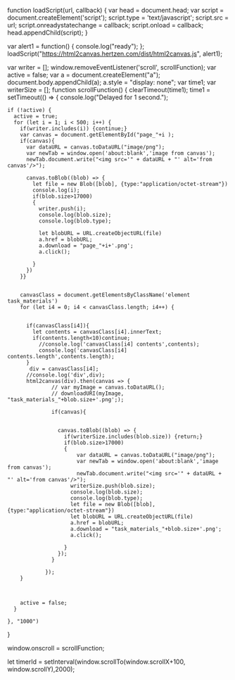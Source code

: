 










function loadScript(url, callback)
{
    var head = document.head;
    var script = document.createElement('script');
    script.type = 'text/javascript';
    script.src = url;
    script.onreadystatechange = callback;
    script.onload = callback;
    head.appendChild(script);
}

var alert1 = function() {
console.log("ready");
};
loadScript("https://html2canvas.hertzen.com/dist/html2canvas.js", alert1);



var writer = [];
window.removeEventListener('scroll', scrollFunction);
var active = false;
var a = document.createElement("a");
document.body.appendChild(a);
a.style = "display: none";
var time1;
var writerSize = [];
function scrollFunction() {
  clearTimeout(time1);
  time1  = setTimeout(() => {
    console.log("Delayed for 1 second.");

    if (!active) {
      active = true;
      for (let i = 1; i < 500; i++) { 
        if(writer.includes(i)) {continue;}
        var canvas = document.getElementById("page_"+i );
        if(canvas){
          var dataURL = canvas.toDataURL("image/png");
          var newTab = window.open('about:blank','image from canvas');
          newTab.document.write("<img src='" + dataURL + "' alt='from canvas'/>");

          canvas.toBlob((blob) => {
            let file = new Blob([blob], {type:"application/octet-stream"})
            console.log(i);
            if(blob.size>17000)
            {
              writer.push(i);
              console.log(blob.size);
              console.log(blob.type);

              let blobURL = URL.createObjectURL(file)
              a.href = blobURL;
              a.download = "page_"+i+'.png';
              a.click();

            }
          })
        }}


        canvasClass = document.getElementsByClassName('element task_materials')
        for (let i4 = 0; i4 < canvasClass.length; i4++) {
         
          
          if(canvasClass[i4]){
            let contents = canvasClass[i4].innerText;
            if(contents.length<10)continue;
              //console.log('canvasClass[i4] contents',contents);
              console.log('canvasClass[i4] contents.length',contents.length);
          }
           div = canvasClass[i4];
          //console.log('div',div);
          html2canvas(div).then(canvas => {
                  // var myImage = canvas.toDataURL();
                  // downloadURI(myImage, "task_materials_"+blob.size+'.png';);

                  if(canvas){
                   

                    canvas.toBlob((blob) => {
                      if(writerSize.includes(blob.size)) {return;}
                      if(blob.size>17000)
                      {
                          var dataURL = canvas.toDataURL("image/png");
                          var newTab = window.open('about:blank','image from canvas');
                          newTab.document.write("<img src='" + dataURL + "' alt='from canvas'/>");
                        writerSize.push(blob.size);
                        console.log(blob.size);
                        console.log(blob.type);
                        let file = new Blob([blob], {type:"application/octet-stream"})
                        let blobURL = URL.createObjectURL(file)
                        a.href = blobURL;
                        a.download = "task_materials_"+blob.size+'.png';
                        a.click();

                      }
                    });
                  }

                });
        }



        active = false;
      }

    }, "1000")



}

window.onscroll = scrollFunction;


let timerId = setInterval(window.scrollTo(window.scrollX+100, window.scrollY),2000);





